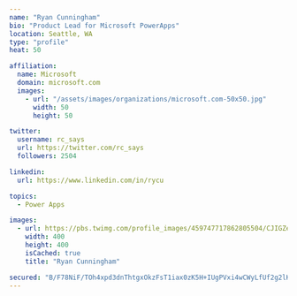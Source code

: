```yaml
---
name: "Ryan Cunningham"
bio: "Product Lead for Microsoft PowerApps"
location: Seattle, WA
type: "profile"
heat: 50

affiliation:
  name: Microsoft
  domain: microsoft.com
  images:
    - url: "/assets/images/organizations/microsoft.com-50x50.jpg"
      width: 50
      height: 50

twitter:
  username: rc_says
  url: https://twitter.com/rc_says
  followers: 2504

linkedin:
  url: https://www.linkedin.com/in/rycu

topics:
  - Power Apps

images:
  - url: https://pbs.twimg.com/profile_images/459747717862805504/CJIGZejd_400x400.png
    width: 400
    height: 400
    isCached: true
    title: "Ryan Cunningham"

secured: "B/F78NiF/TOh4xpd3dnThtgxOkzFsT1iax0zK5H+IUgPVxi4wCWyLfUf2g2lKbnngcYniTPaJis4sIpFIn9aB9nCSQXgkuY/N8c8LtV7Q8G82PMmvMgZQDm3zVQgNObR6u4WyT8tYmXcfoC1JdT0CqaCXqYxFJzz/jkonNsnmDA9U3nHsYg+ia0Z2+DM1+Q87Js+oXdr0uEOG6FUAHPAbJ/oEUHFQHcoXPzY4Ked2/MQiQjCS913ecl/xBsjZ9QqApSl343bzuhJcF7cF6amoxkR7PxxNd5654V/UUm1Xg/gy52werv13hjJh88D/W00HHdfkgBntf4Roha93BBinyKOIzR0xKV5ZLp76jAswo8suoax4lT4mS3i+aXM+78avQeAFjyKhGJ13G+953Cb2sytSW2Ls+6hYNUVSgyUc30=;xC7lpcgYJ9n7EoyHyt9mZw=="
---
```


